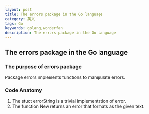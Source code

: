 ```yaml
---
layout: post
title: The errors package in the Go language
category: 英文
tags: Go
keywords: golang,wonderfan
description: The errors package in the Go language
---
```


## The errors package in the Go language

### The purpose of errors package

Package errors implements functions to manipulate errors.


### Code Anatomy

1. The stuct errorString is a trivial implementation of error.
2. The function New returns an error that formats as the given text.
